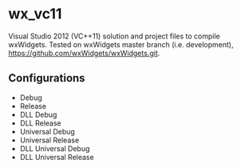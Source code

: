 # wx_vc11

Visual Studio 2012 (VC++11) solution and project files to compile wxWidgets. Tested on wxWidgets master branch (i.e. development), https://github.com/wxWidgets/wxWidgets.git.

## Configurations

* Debug
* Release
* DLL Debug
* DLL Release
* Universal Debug
* Universal Release
* DLL Universal Debug
* DLL Universal Release